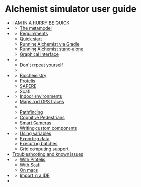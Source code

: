 # Alchemist simulator user guide

- [I AM IN A HURRY BE QUICK](superquick.md)
- [](understand.md)
  - [The metamodel](understand/metamodel.md)
- [](prepare.md)
  - [Requirements](prepare/requirements.md)
  - [Quick start](prepare/quickstart.md)
  - [Running Alchemist via Gradle](prepare/run-gradle.md)
  - [Running Alchemist stand-alone](prepare/run-stand-alone.md)
  - [Graphical interface](prepare/default-gui.md)
- [](use.md)
  - [](use/basics.md)
  - [Don't repeat yourself](use/dry.md)
  - [](use/coordination-2021-tutorial.md)
- [](incarnations.md)
  - [Biochemistry](incarnations/biochemistry.md)
  - [Protelis](incarnations/protelis.md)
  - [SAPERE](incarnations/sapere.md)
  - [Scafi](incarnations/scafi.md)
- [](advanced.md)
  - [Indoor environments](advanced/indoor.md)
  - [Maps and GPS traces](advanced/maps.md)
  - [](advanced/graphstream.md)
  - [Pathfinding](advanced/navigation-graphs.md)
  - [Cognitive Pedestrians](advanced/cognitive-pedestrians.md)
  - [Smart Cameras](advanced/smartcam.md)
  - [Writing custom components](advanced/customization.md)
- [](export.md)
  - [Using variables](use/yaml-variables.md)
  - [Exporting data](export/export.md)
  - [Executing batches](export/batch.md)
  - [Grid computing support](export/grid.md)
- [Troubleshooting and known issues](issues.md)
- [](literature.md)
  - [With Protelis](literature/protelis.md)
  - [With Scafi](literature/scafi.md)
  - [On maps](literature/maps.md)
- [](develop.md)
  - [Import in a IDE](develop/import.md)
- [](license.md)
